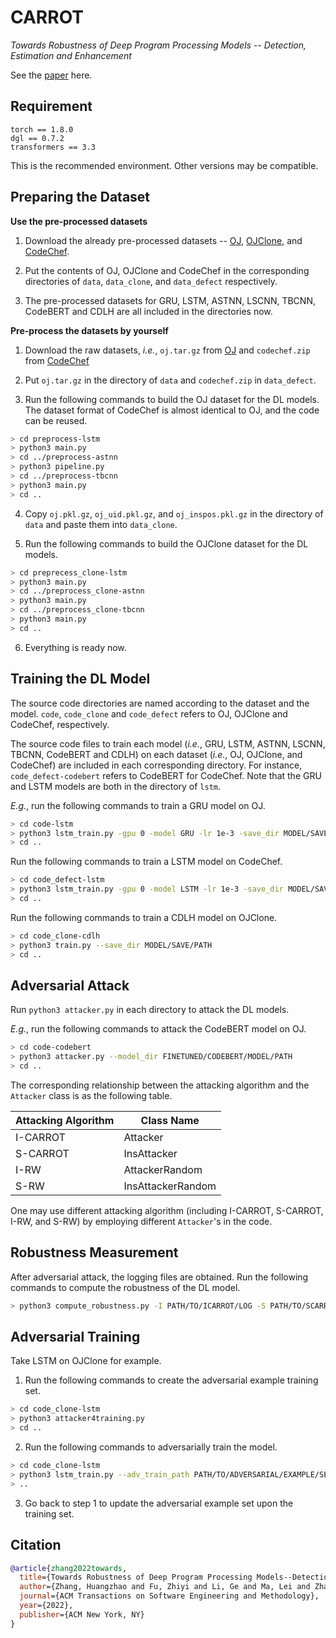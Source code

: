 # CARROT

*Towards Robustness of Deep Program Processing Models -- Detection, Estimation and Enhancement*

See the [paper](https://dl.acm.org/doi/abs/10.1145/3511887) here.

## Requirement

```
torch == 1.8.0
dgl == 0.7.2
transformers == 3.3
```

This is the recommended environment. Other versions may be compatible.

## Preparing the Dataset

**Use the pre-processed datasets**

1. Download the already pre-processed datasets -- [OJ](https://drive.google.com/drive/folders/1__SjuEKH8Sa_OYWhegiGE6Brbr1ObZrM?usp=sharing), [OJClone](https://drive.google.com/drive/folders/1PaqKmUqV-TPwSGWvUEhALW20crcfeU5D?usp=sharing), and [CodeChef](https://drive.google.com/drive/folders/1ZEIb35PzfD2ojWr53Qa_myFRMVK7QI7f?usp=sharing).

2. Put the contents of OJ, OJClone and CodeChef in the corresponding directories of `data`, `data_clone`, and `data_defect` respectively.

3. The pre-processed datasets for GRU, LSTM, ASTNN, LSCNN, TBCNN, CodeBERT and CDLH are all included in the directories now.

**Pre-process the datasets by yourself**

1. Download the raw datasets, *i.e.*, `oj.tar.gz` from [OJ](https://drive.google.com/drive/folders/1__SjuEKH8Sa_OYWhegiGE6Brbr1ObZrM?usp=sharing) and `codechef.zip` from [CodeChef](https://drive.google.com/drive/folders/1ZEIb35PzfD2ojWr53Qa_myFRMVK7QI7f?usp=sharing)

2. Put `oj.tar.gz` in the directory of `data` and `codechef.zip` in `data_defect`.

3. Run the following commands to build the OJ dataset for the DL models. The dataset format of CodeChef is almost identical to OJ, and the code can be reused.

```sh
> cd preprocess-lstm
> python3 main.py 
> cd ../preprocess-astnn
> python3 pipeline.py
> cd ../preprocess-tbcnn
> python3 main.py
> cd ..
```

4. Copy `oj.pkl.gz`, `oj_uid.pkl.gz`, and `oj_inspos.pkl.gz` in the directory of `data` and paste them into `data_clone`.

5. Run the following commands to build the OJClone dataset for the DL models.

```sh
> cd preprecess_clone-lstm
> python3 main.py
> cd ../preprocess_clone-astnn
> python3 main.py
> cd ../preprocess_clone-tbcnn
> python3 main.py
> cd ..
```

6. Everything is ready now.

## Training the DL Model

The source code directories are named according to the dataset and the model. `code`, `code_clone` and `code_defect` refers to OJ, OJClone and CodeChef, respectively.

The source code files to train each model (*i.e.*, GRU, LSTM, ASTNN, LSCNN, TBCNN, CodeBERT and CDLH) on each dataset (*i.e.*, OJ, OJClone, and CodeChef) are included in each corresponding directory. For instance, `code_defect-codebert` refers to CodeBERT for CodeChef. Note that the GRU and LSTM models are both in the directory of `lstm`.

*E.g.*, run the following commands to train a GRU model on OJ.

```sh
> cd code-lstm
> python3 lstm_train.py -gpu 0 -model GRU -lr 1e-3 -save_dir MODEL/SAVE/PATH --data ../data/oj.pkl.gz
> cd ..
```

Run the following commands to train a LSTM model on CodeChef.

```sh
> cd code_defect-lstm
> python3 lstm_train.py -gpu 0 -model LSTM -lr 1e-3 -save_dir MODEL/SAVE/PATH --data ../data_defect/oj.pkl.gz
> cd ..
```

Run the following commands to train a CDLH model on OJClone.

```sh
> cd code_clone-cdlh
> python3 train.py --save_dir MODEL/SAVE/PATH
> cd ..
```

## Adversarial Attack

Run `python3 attacker.py` in each directory to attack the DL models.

*E.g.*, run the following commands to attack the CodeBERT model on OJ.

```sh
> cd code-codebert
> python3 attacker.py --model_dir FINETUNED/CODEBERT/MODEL/PATH
> cd ..
```

The corresponding relationship between the attacking algorithm and the `Attacker` class is as the following table.

|Attacking Algorithm|Class Name|
|-|-|
|I-CARROT|Attacker|
|S-CARROT|InsAttacker|
|I-RW|AttackerRandom|
|S-RW|InsAttackerRandom|

One may use different attacking algorithm (including I-CARROT, S-CARROT, I-RW, and S-RW) by employing different `Attacker`'s in the code.

## Robustness Measurement

After adversarial attack, the logging files are obtained. Run the following commands to compute the robustness of the DL model.

```sh
> python3 compute_robustness.py -I PATH/TO/ICARROT/LOG -S PATH/TO/SCARROT/LOG
```

## Adversarial Training

Take LSTM on OJClone for example.

1. Run the following commands to create the adversarial example training set.

```sh
> cd code_clone-lstm
> python3 attacker4training.py
> cd ..
```

2. Run the following commands to adversarially train the model.

```sh
> cd code_clone-lstm
> python3 lstm_train.py --adv_train_path PATH/TO/ADVERSARIAL/EXAMPLE/SET --OTHER_ARGUMENTS
> ..
```

3. Go back to step 1 to update the adversarial example set upon the training set.

## Citation

```bib
@article{zhang2022towards,
  title={Towards Robustness of Deep Program Processing Models--Detection, Estimation and Enhancement},
  author={Zhang, Huangzhao and Fu, Zhiyi and Li, Ge and Ma, Lei and Zhao, Zhehao and Yang, Hua’an and Sun, Yizhe and Liu, Yang and Jin, Zhi},
  journal={ACM Transactions on Software Engineering and Methodology},
  year={2022},
  publisher={ACM New York, NY}
}
```